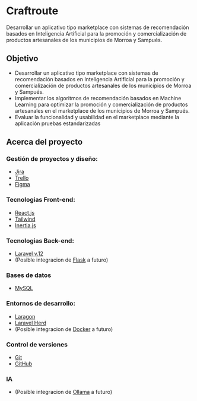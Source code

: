 # Craftroute
Desarrollar un aplicativo tipo marketplace con sistemas de recomendación basados en Inteligencia Artificial para la promoción y comercialización de productos artesanales de los municipios de Morroa y Sampués.

## Objetivo
- Desarrollar un aplicativo tipo marketplace con sistemas de recomendación basados en Inteligencia Artificial para la promoción y comercialización de productos artesanales de los municipios de Morroa y Sampués.
- Implementar los algoritmos de recomendación basados en Machine Learning para optimizar la promoción y comercialización de productos artesanales en el marketplace de los municipios de Morroa y Sampués.
- Evaluar la  funcionalidad y usabilidad en el marketplace mediante la aplicación pruebas estandarizadas

## Acerca del proyecto

### Gestión de proyectos y diseño:
- [Jira](https://www.atlassian.com/es/software/jira)
- [Trello](https://trello.com/)
- [Figma](https://www.figma.com/)

### Tecnologias Front-end:
- [React.js](https://es.react.dev/)
- [Tailwind](https://tailwindcss.com/)
- [Inertia.js](https://inertiajs.com/)
  
### Tecnologias Back-end:
- [Laravel v.12](https://laravel.com/)
- (Posible integracion de [Flask](https://flask.palletsprojects.com/en/stable/) a futuro)

### Bases de datos
- [MySQL](https://www.mysql.com/)

### Entornos de desarrollo:
- [Laragon](https://laragon.org)
- [Laravel Herd](https://herd.laravel.com/windows)
- (Posible integracion de [Docker](https://www.docker.com/) a futuro)

### Control de versiones
- [Git](https://git-scm.com/)
- [GitHub](https://github.com/)

### IA
- (Posible integracion de [Ollama](https://ollama.com/) a futuro)
